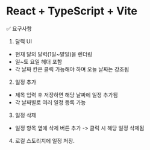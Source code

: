 # React + TypeScript + Vite

✅ 요구사항

1. 달력 UI
- 현재 달의 달력(1일~말일)을 렌더링
- 일~토 요일 헤더 포함
- 각 날짜 칸은 클릭 가능해야 하며 오늘 날짜는 강조됨

2. 일정 추가
- 제목 입력 후 저장하면 해당 날짜에 일정 추가됨
- 각 날짜별로 여러 일정 등록 가능

3. 일정 삭제
- 일정 항목 옆에 삭제 버튼 추가 -> 클릭 시 해당 일정 삭제됨

4. 로컬 스토리지에 일정 저장.
